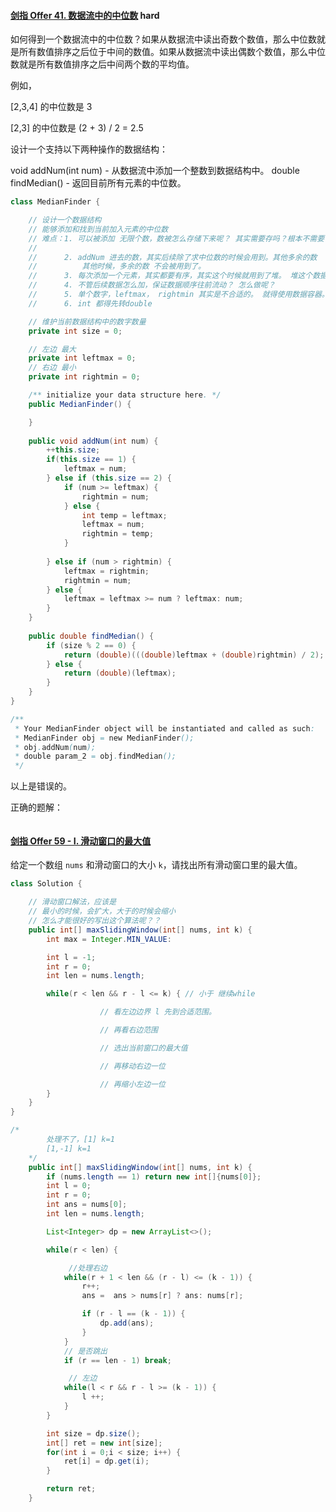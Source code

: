 #### [剑指 Offer 41. 数据流中的中位数](https://leetcode-cn.com/problems/shu-ju-liu-zhong-de-zhong-wei-shu-lcof/) hard

如何得到一个数据流中的中位数？如果从数据流中读出奇数个数值，那么中位数就是所有数值排序之后位于中间的数值。如果从数据流中读出偶数个数值，那么中位数就是所有数值排序之后中间两个数的平均值。

例如，

[2,3,4] 的中位数是 3

[2,3] 的中位数是 (2 + 3) / 2 = 2.5

设计一个支持以下两种操作的数据结构：

void addNum(int num) - 从数据流中添加一个整数到数据结构中。
double findMedian() - 返回目前所有元素的中位数。

```java
class MedianFinder {

    // 设计一个数据结构
    // 能够添加和找到当前加入元素的中位数
    // 难点：1. 可以被添加 无限个数，数被怎么存储下来呢？ 其实需要存吗？根本不需要
    //      
    //      2. addNum 进去的数，其实后续除了求中位数的时候会用到。其他多余的数
    //          其他时候，多余的数 不会被用到了。
    //      3. 每次添加一个元素，其实都要有序，其实这个时候就用到了堆。 堆这个数据结构能维持顺序。
    //      4. 不管后续数据怎么加，保证数据顺序往前流动？ 怎么做呢？
    //      5. 单个数字，leftmax， rightmin 其实是不合适的。 就得使用数据容器。
    //      6. int 都得先转double

    // 维护当前数据结构中的数字数量
    private int size = 0;

    // 左边 最大
    private int leftmax = 0;
    // 右边 最小
    private int rightmin = 0;

    /** initialize your data structure here. */
    public MedianFinder() {

    }
    
    public void addNum(int num) {
        ++this.size;
        if(this.size == 1) {
            leftmax = num;
        } else if (this.size == 2) {
            if (num >= leftmax) {
                rightmin = num;
            } else {
                int temp = leftmax;
                leftmax = num;
                rightmin = temp;
            }
           
        } else if (num > rightmin) {
            leftmax = rightmin;
            rightmin = num;
        } else {
            leftmax = leftmax >= num ? leftmax: num;
        }
    }
    
    public double findMedian() {
        if (size % 2 == 0) {
            return (double)(((double)leftmax + (double)rightmin) / 2);
        } else {
            return (double)(leftmax);
        }
    }
}

/**
 * Your MedianFinder object will be instantiated and called as such:
 * MedianFinder obj = new MedianFinder();
 * obj.addNum(num);
 * double param_2 = obj.findMedian();
 */
```



以上是错误的。



正确的题解：

```
```







#### [剑指 Offer 59 - I. 滑动窗口的最大值](https://leetcode-cn.com/problems/hua-dong-chuang-kou-de-zui-da-zhi-lcof/)

给定一个数组 `nums` 和滑动窗口的大小 `k`，请找出所有滑动窗口里的最大值。

```java
class Solution {

    // 滑动窗口解法，应该是
    // 最小的时候，会扩大，大于的时候会缩小
    // 怎么才能很好的写出这个算法呢？？
    public int[] maxSlidingWindow(int[] nums, int k) {
        int max = Integer.MIN_VALUE:

        int l = -1;
        int r = 0;
        int len = nums.length;

        while(r < len && r - l <= k) { // 小于 继续while

                    // 看左边边界 l 先到合适范围。

                    // 再看右边范围

                    // 选出当前窗口的最大值

                    // 再移动右边一位

                    // 再缩小左边一位
        }
    }
}
```



```java
/*  
        处理不了，[1] k=1
        [1,-1] k=1
    */
    public int[] maxSlidingWindow(int[] nums, int k) {
        if (nums.length == 1) return new int[]{nums[0]};
        int l = 0;
        int r = 0;
        int ans = nums[0];
        int len = nums.length;

        List<Integer> dp = new ArrayList<>();

        while(r < len) {

             //处理右边
            while(r + 1 < len && (r - l) <= (k - 1)) {
                r++;
                ans =  ans > nums[r] ? ans: nums[r];

                if (r - l == (k - 1)) {
                    dp.add(ans);
                } 
            }
            // 是否跳出
            if (r == len - 1) break;

             // 左边   
            while(l < r && r - l >= (k - 1)) {
                l ++;
            }
        }

        int size = dp.size();
        int[] ret = new int[size];
        for(int i = 0;i < size; i++) {
            ret[i] = dp.get(i);
        }

        return ret;
    }
```

